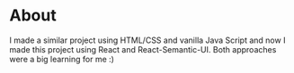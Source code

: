 # About

I made a similar project using HTML/CSS and vanilla Java Script and now I made this project using React and React-Semantic-UI. Both approaches were a big learning for me :)
